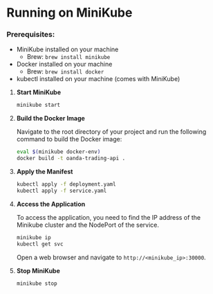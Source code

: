 # Running on MiniKube

### Prerequisites:
- MiniKube installed on your machine
  - Brew: `brew install minikube`
- Docker installed on your machine
    - Brew: `brew install docker`
- kubectl installed on your machine (comes with MiniKube)

1. **Start MiniKube**

   ```bash
   minikube start
   ```
   
2. **Build the Docker Image**

    Navigate to the root directory of your project and run the following command to build the Docker image:
    
    ```bash
    eval $(minikube docker-env)
    docker build -t oanda-trading-api .
    ```
   
3. **Apply the Manifest**
    ```bash
   kubectl apply -f deployment.yaml
   kubectl apply -f service.yaml
    ```
5. **Access the Application**

   To access the application, you need to find the IP address of the Minikube cluster and the NodePort of the service.

   ```bash
   minikube ip
   kubectl get svc
   ```

   Open a web browser and navigate to `http://<minikube_ip>:30000`.
6. **Stop MiniKube**

   ```bash
   minikube stop
   ```